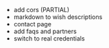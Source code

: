 - add cors (PARTIAL)
- markdown to wish descriptions
- contact page
- add faqs and partners
- switch to real credentials
